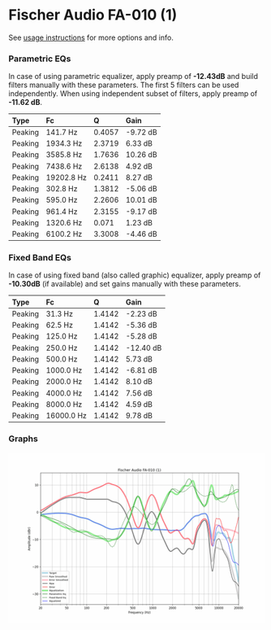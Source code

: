 # Fischer Audio FA-010 (1)
See [usage instructions](https://github.com/jaakkopasanen/AutoEq#usage) for more options and info.

### Parametric EQs
In case of using parametric equalizer, apply preamp of **-12.43dB** and build filters manually
with these parameters. The first 5 filters can be used independently.
When using independent subset of filters, apply preamp of **-11.62 dB**.

| Type    | Fc         |      Q | Gain     |
|:--------|:-----------|:-------|:---------|
| Peaking | 141.7 Hz   | 0.4057 | -9.72 dB |
| Peaking | 1934.3 Hz  | 2.3719 | 6.33 dB  |
| Peaking | 3585.8 Hz  | 1.7636 | 10.26 dB |
| Peaking | 7438.6 Hz  | 2.6138 | 4.92 dB  |
| Peaking | 19202.8 Hz | 0.2411 | 8.27 dB  |
| Peaking | 302.8 Hz   | 1.3812 | -5.06 dB |
| Peaking | 595.0 Hz   | 2.2606 | 10.01 dB |
| Peaking | 961.4 Hz   | 2.3155 | -9.17 dB |
| Peaking | 1320.6 Hz  | 0.071  | 1.23 dB  |
| Peaking | 6100.2 Hz  | 3.3008 | -4.46 dB |

### Fixed Band EQs
In case of using fixed band (also called graphic) equalizer, apply preamp of **-10.30dB**
(if available) and set gains manually with these parameters.

| Type    | Fc         |      Q | Gain      |
|:--------|:-----------|:-------|:----------|
| Peaking | 31.3 Hz    | 1.4142 | -2.23 dB  |
| Peaking | 62.5 Hz    | 1.4142 | -5.36 dB  |
| Peaking | 125.0 Hz   | 1.4142 | -5.28 dB  |
| Peaking | 250.0 Hz   | 1.4142 | -12.40 dB |
| Peaking | 500.0 Hz   | 1.4142 | 5.73 dB   |
| Peaking | 1000.0 Hz  | 1.4142 | -6.81 dB  |
| Peaking | 2000.0 Hz  | 1.4142 | 8.10 dB   |
| Peaking | 4000.0 Hz  | 1.4142 | 7.56 dB   |
| Peaking | 8000.0 Hz  | 1.4142 | 4.59 dB   |
| Peaking | 16000.0 Hz | 1.4142 | 9.78 dB   |

### Graphs
![](./Fischer%20Audio%20FA-010%20(1).png)